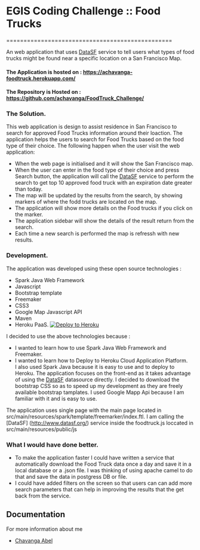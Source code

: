 # EGIS Coding Challenge :: Food Trucks
================================================

An web application that uses [DataSF](http://www.datasf.org/) service to tell users what types of food trucks might be found near a specific location on a San Francisco Map.

#### The Application is hosted on : https://achavanga-foodtruck.herokuapp.com/

#### The Repository is Hosted on : https://github.com/achavanga/FoodTruck_Challenge/

### The Solution.

This web application is design to assist residence in San Francisco to search for approved Food Trucks information around their loaction. The application helps the users to 
search for Food Trucks based on the food type of their choice. The following happen when the user visit the web application:

- When the web page is initialised and it will show the San Francisco map.
- When the user can enter in the food type of their choice and press Search button, the application will call the [DataSF](http://www.datasf.org/) service to perform the search to get top 10 approved food truck with an expiration date greater than today.
- The map will be updated by the results from the search, by showing markers of where the fodd trucks are located on the map.
- The application will show more details on the Food trucks if you click on the marker.
- The application sidebar will show the details of the result return from the search.
- Each time a new search is performed the map is refressh with new results.


### Development.
The application was developed using these open source technologies :
- Spark Java Web Framework
- Javascript
- Bootstrap template
- Freemaker
- CSS3
- Google Map Javascript API
- Maven
- Heroku PaaS. [![Deploy to Heroku](https://www.herokucdn.com/deploy/button.png)](https://heroku.com/deploy)

I decided to use the above technologies because :
- I wanted to learn how to use Spark Java Web Framework and Freemaker.
- I wanted to learn how to Deploy to Heroku Cloud Application Platform.  
I also used Spark Java because it is easy to use and to deploy to Heroku. The application focuses on the front-end as it takes advantage of using the [DataSF](http://www.datasf.org/) datasource directly. 
I decided to download the bootstrap CSS so as to speed up my development as they are freely available bootstrap tamplates. I used Google Mapp Api because I am familiar with it and is easy to use.

The application uses single page with the main page located in src/main/resources/spark/template/freemarker/index.ftl. I am calling the [DataSF] (http://www.datasf.org/) service inside the foodtruck.js loccated in src/main/resources/public/js

### What I would have done better.
- To make the application faster I could have written a service that automatically download the Food Truck data once a day and save it in a local database or a .json file. I was thinking of using apache camel to do that and save the data in postgress DB or file.
- I could have added filters on the screen so that users can can add more search parameters that can help in improving the results that the get back from the service.

## Documentation

For more information about me

- [Chavanga Abel](https://www.linkedin.com/in/achavanga/)
